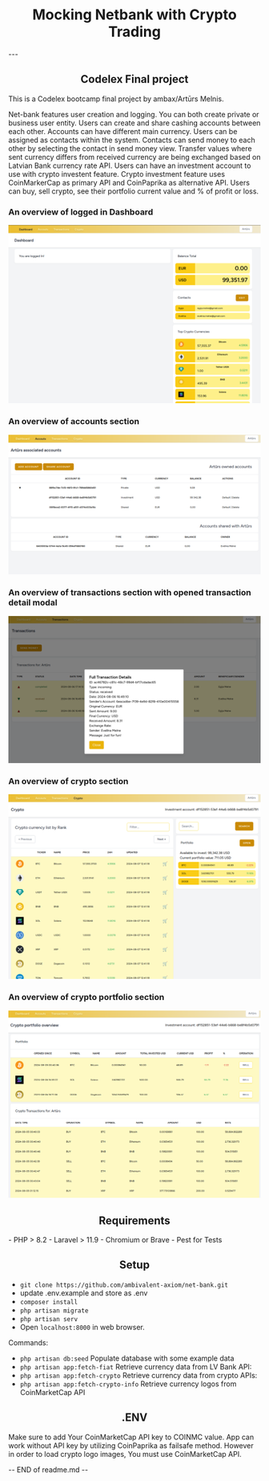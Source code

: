 <h1 align="center">Mocking Netbank with Crypto Trading</h1>
---
<h2 align="center">Codelex Final project</h2>

<p align="center">

This is a Codelex bootcamp final project by ambax/Artūrs Melnis.

Net-bank features user creation and logging. You can both create private or business user entity. Users can create and share cashing accounts between each other.
Accounts can have different main currency. Users can be assigned as contacts within the system. Contacts can send money to each other by selecting the contact in send money view.
Transfer values where sent currency differs from received currency are being exchanged based on Latvian Bank currency rate API.
Users can have an investment account to use with crypto investent feature. Crypto investment feature uses CoinMarkerCap as primary API and CoinPaprika as alternative API.
Users can buy, sell crypto, see their portfolio current value and % of profit or loss.
</p>

<h3>An overview of logged in Dashboard</h3>
<img src="/readme/dashboard.png"/>

<h3>An overview of accounts section</h3>
<img src="/readme/accounts.png"/>

<h3>An overview of transactions section with opened transaction detail modal</h3>
<img src="/readme/transactions.png"/>

<h3>An overview of crypto section</h3>
<img src="/readme/crypto.png"/>

<h3>An overview of crypto portfolio section</h3>
<img src="/readme/portfolio.png"/>


<h2 align="center">Requirements</h2>
- PHP > 8.2
- Laravel > 11.9
- Chromium or Brave
- Pest for Tests

<h2 align="center">Setup</h2>

- ```git clone https://github.com/ambivalent-axiom/net-bank.git```
- update .env.example and store as .env
- ```composer install```
- ```php artisan migrate```
- ```php artisan serv```
- Open ```localhost:8000``` in web browser.

Commands: <br>
- ```php artisan db:seed``` Populate database with some example data<br>
- ```php artisan app:fetch-fiat``` Retrieve currency data from LV Bank API:<br>
- ```php artisan app:fetch-crypto``` Retrieve currency data from crypto APIs:<br>
- ```php artisan app:fetch-crypto-info``` Retrieve currency logos from CoinMarketCap API<br>



<h2 align="center">.ENV</h2>
<p>Make sure to add Your CoinMarketCap API key to COINMC value. App can work without API key by utilizing CoinPaprika as failsafe method. However in order to load crypto logo images, You must use CoinMarketCap API.</p>

-- END of readme.md --
